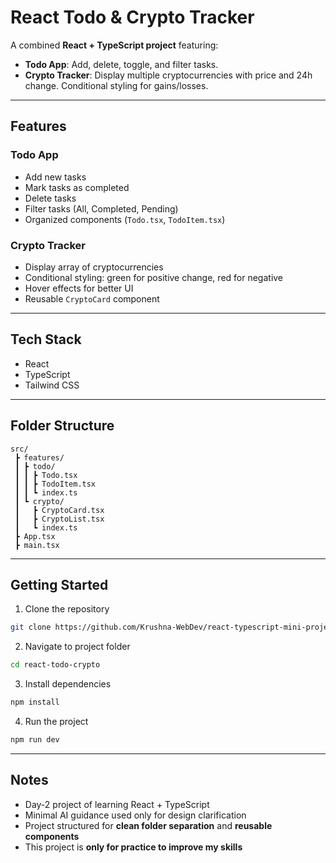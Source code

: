 # React Todo & Crypto Tracker

A combined **React + TypeScript project** featuring:

- **Todo App**: Add, delete, toggle, and filter tasks.
- **Crypto Tracker**: Display multiple cryptocurrencies with price and 24h change. Conditional styling for gains/losses.

---

## Features

### Todo App
- Add new tasks
- Mark tasks as completed
- Delete tasks
- Filter tasks (All, Completed, Pending)
- Organized components (`Todo.tsx`, `TodoItem.tsx`)

### Crypto Tracker
- Display array of cryptocurrencies
- Conditional styling: green for positive change, red for negative
- Hover effects for better UI
- Reusable `CryptoCard` component

---

## Tech Stack
- React
- TypeScript
- Tailwind CSS

---

## Folder Structure
```
src/
 ┣ features/
 ┃ ┣ todo/
 ┃ ┃ ┣ Todo.tsx
 ┃ ┃ ┣ TodoItem.tsx
 ┃ ┃ ┗ index.ts
 ┃ ┗ crypto/
 ┃   ┣ CryptoCard.tsx
 ┃   ┣ CryptoList.tsx
 ┃   ┗ index.ts
 ┣ App.tsx
 ┣ main.tsx
```

---

## Getting Started

1. Clone the repository
```bash
git clone https://github.com/Krushna-WebDev/react-typescript-mini-projects.git
```

2. Navigate to project folder
```bash
cd react-todo-crypto
```

3. Install dependencies
```bash
npm install
```

4. Run the project
```bash
npm run dev
```

---

## Notes
- Day-2 project of learning React + TypeScript
- Minimal AI guidance used only for design clarification
- Project structured for **clean folder separation** and **reusable components**
- This project is **only for practice to improve my skills**

